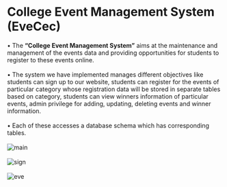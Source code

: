 # College Event Management System (EveCec)

• The **“College Event Management System”** aims at the maintenance and management of the events data and providing opportunities for students to register to these events online. 
<br /><br />• The system we have implemented manages different objectives like students can sign up to our website, students can register for the events of particular category whose registration data will be stored in separate tables based on category, students can view winners information of particular events, admin privilege for adding, updating, deleting events and winner information.
<br /><br />• Each of these accesses a database schema which has corresponding tables.<br/><br/>
![main](https://user-images.githubusercontent.com/53591334/129441558-835b05c5-53be-4eba-93e8-a2778655b45c.png)<br/><br/>
![sign](https://user-images.githubusercontent.com/53591334/129441592-98707ff6-2189-4654-80d2-8555aa02f889.jpg)<br/><br/>
![eve](https://user-images.githubusercontent.com/53591334/129441598-52085935-bee2-4c55-8a5c-66a8fc9eb266.png)<br/><br/>

